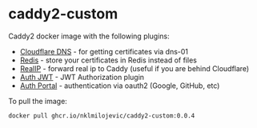 # caddy2-custom

Caddy2 docker image with the following plugins:

- [Cloudflare DNS](https://github.com/caddy-dns/cloudflare) - for getting certificates via dns-01
- [Redis](https://github.com/gamalan/caddy-tlsredis) - store your certificates in Redis instead of files
- [RealIP](https://github.com/kirsch33/realip) - forward real ip to Caddy (useful if you are behind Cloudflare)
- [Auth JWT](https://github.com/greenpau/caddy-auth-jwt) - JWT Authorization plugin
- [Auth Portal](https://github.com/greenpau/caddy-auth-portal) - authentication via oauth2 (Google, GitHub, etc)

To pull the image:

`docker pull ghcr.io/nklmilojevic/caddy2-custom:0.0.4`